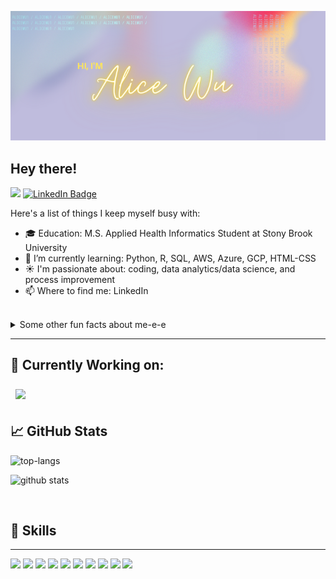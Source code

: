 ![My Banner Image](gh_banner_3.png "My Banner Image")

## **Hey there!**

![](https://komarev.com/ghpvc/?username=alicewu1&color=ff69b4)
[![LinkedIn Badge](https://img.shields.io/badge/LinkedIn-Profile-informational?style=flat&logo=linkedin&logoColor=white&color=0D76A8)](https://www.linkedin.com/in/alice-wu06/)

Here's a list of things I keep myself busy with:
- 🎓 Education: M.S. Applied Health Informatics Student at Stony Brook University
- 🌱 I’m currently learning: Python, R, SQL, AWS, Azure, GCP, HTML-CSS
- ☀️ I'm passionate about: coding, data analytics/data science, and process improvement
- 📫 Where to find me: LinkedIn

<br>

<details>
<summary> Some other fun facts about me-e-e </summary>

+ Been recently into 3D modeling and 🖨️ 3D printing!
+ I am a huge foodie and love to find new hole-in-the-wall restaurants 🍽️
+ I hope to run a marathon one day 🏃‍♀️
</details>


------
## 📌 Currently Working on:
<a href="[https://github.com/alicewu1/pssp-enhancements](https://github.com/alicewu1/pssp-enhancements)">
  <img align="center" style="margin:0.5rem" src="https://github-readme-stats.vercel.app/api/pin/?username=alicewu1&repo=pssp-enhanements&" />
</a>

<br>

## 📈 GitHub Stats
![top-langs](https://github-readme-stats.vercel.app/api/top-langs/?username=alicewu1&layout=compact&show_icons=true&theme=tokyonight)

![github stats](https://github-readme-stats.vercel.app/api?username=alicewu1&show_icons=true&theme=tokyonight)

<br>

## 🧰 Skills 
-----
![](https://img.shields.io/badge/Code-Python-9cf)
![](https://img.shields.io/badge/Code-MySQL-informational?style=flat&logo=MySQL&logoColor=white&color=4AB197)
![](https://img.shields.io/badge/Code-CSS-9cf)
![](https://img.shields.io/badge/Code-HTML-9cf)
![](https://img.shields.io/badge/Code-React-informational?style=flat&logo=react&logoColor=white&color=4AB197)
![](https://img.shields.io/badge/Tools-GitHub-informational?style=flat&logo=GitHub&logoColor=white&color=4AB197)
![](https://img.shields.io/badge/Style-Figma-informational?style=flat&logo=Sass&logoColor=white&color=4AB197)
![](https://img.shields.io/badge/Tools-Qualtrics-9cf)
![](https://img.shields.io/badge/Tools-REDcap-9cf)
![](https://img.shields.io/badge/IDE-VSCode-informational?style=flat&logo=Sass&logoColor=white&color=4AB197)





<!--

- Currently:
- 🔭 I’m currently working on ...
- 🌱 I’m currently learning ...
- 👯 I’m looking to collaborate on ...
- 🤔 I’m looking for help with ...
- 💬 Ask me about ...
- 📫 How to reach me: ...
- 😄 Pronouns: ...
- ⚡ Fun fact: ...
-->
